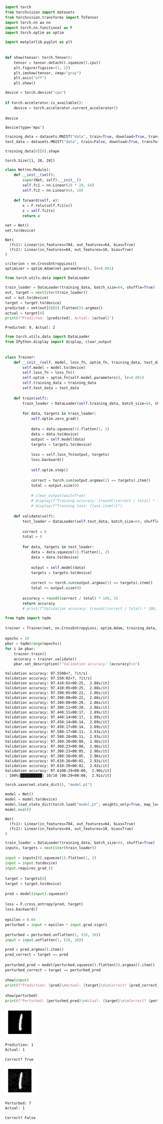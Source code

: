 ```python
import torch
from torchvision import datasets
from torchvision.transforms import ToTensor
import torch.nn as nn
import torch.nn.functional as F
import torch.optim as optim
```


```python
import matplotlib.pyplot as plt


def show(tensor: torch.Tensor):
    tensor = tensor.detach().squeeze().cpu()
    plt.figure(figsize=(1, 1))
    plt.imshow(tensor, cmap="gray")
    plt.axis("off")
    plt.show()
```


```python
device = torch.device("cpu")

if torch.accelerator.is_available():
    device = torch.accelerator.current_accelerator()

device
```




    device(type='mps')




```python
training_data = datasets.MNIST("data", train=True, download=True, transform=ToTensor())
test_data = datasets.MNIST("data", train=False, download=True, transform=ToTensor())
```


```python
training_data[0][0].shape
```




    torch.Size([1, 28, 28])




```python
class Net(nn.Module):
    def __init__(self):
        super(Net, self).__init__()
        self.fc1 = nn.Linear(28 * 28, 64)
        self.fc2 = nn.Linear(64, 10)

    def forward(self, x):
        x = F.relu(self.fc1(x))
        x = self.fc2(x)
        return x
```


```python
net = Net()
net.to(device)
```




    Net(
      (fc1): Linear(in_features=784, out_features=64, bias=True)
      (fc2): Linear(in_features=64, out_features=10, bias=True)
    )




```python
criterion = nn.CrossEntropyLoss()
optimizer = optim.Adam(net.parameters(), lr=0.001)
```


```python
from torch.utils.data import DataLoader
```


```python
train_loader = DataLoader(training_data, batch_size=64, shuffle=True)
out, target = next(iter(train_loader))
out = out.to(device)
target = target.to(device)
predicted = net(out[0][0].flatten()).argmax()
actual = target[0]
print(f"Predicted: {predicted}, Actual: {actual}")
```

    Predicted: 9, Actual: 2



```python
from torch.utils.data import DataLoader
from IPython.display import display, clear_output


class Trainer:
    def __init__(self, model, loss_fn, optim_fn, training_data, test_data):
        self.model = model.to(device)
        self.loss_fn = loss_fn()
        self.optim = optim_fn(self.model.parameters(), lr=0.001)
        self.training_data = training_data
        self.test_data = test_data

    def train(self):
        train_loader = DataLoader(self.training_data, batch_size=64, shuffle=True)

        for data, targets in train_loader:
            self.optim.zero_grad()

            data = data.squeeze(1).flatten(1, 2)
            data = data.to(device)
            output = self.model(data)
            targets = targets.to(device)

            loss = self.loss_fn(output, targets)
            loss.backward()

            self.optim.step()

            correct = torch.sum(output.argmax(1) == targets).item()
            total = output.size(0)

            # clear_output(wait=True)
            # display(f"Training accuracy: {round((correct / total) * 100, 2)}")
            # display(f"Training loss: {loss.item()}")

    def validate(self):
        test_loader = DataLoader(self.test_data, batch_size=64, shuffle=True)

        correct = 0
        total = 0

        for data, targets in test_loader:
            data = data.squeeze(1).flatten(1, 2)
            data = data.to(device)

            output = self.model(data)
            targets = targets.to(device)

            correct += torch.sum(output.argmax(1) == targets).item()
            total += output.size(0)

        accuracy = round((correct / total) * 100, 2)
        return accuracy
        # print(f"Validation accuracy: {round((correct / total) * 100, 2)}\n")
```


```python
from tqdm import tqdm

trainer = Trainer(net, nn.CrossEntropyLoss, optim.Adam, training_data, test_data)

epochs = 10
pbar = tqdm(range(epochs))
for i in pbar:
    trainer.train()
    accuracy = trainer.validate()
    pbar.set_description(f"Validation accuracy: {accuracy}\n")
```

    Validation accuracy: 97.5500<?, ?it/s]
    Validation accuracy: 97.550:02<?, ?it/s]
    Validation accuracy: 97.410:02<00:25,  2.88s/it]
    Validation accuracy: 97.410:05<00:25,  2.88s/it]
    Validation accuracy: 97.390:05<00:22,  2.86s/it]
    Validation accuracy: 97.390:08<00:22,  2.86s/it]
    Validation accuracy: 97.380:08<00:20,  2.86s/it]
    Validation accuracy: 97.380:11<00:20,  2.86s/it]
    Validation accuracy: 97.440:11<00:17,  2.89s/it]
    Validation accuracy: 97.440:14<00:17,  2.89s/it]
    Validation accuracy: 97.450:14<00:14,  2.89s/it]
    Validation accuracy: 97.450:17<00:14,  2.89s/it]
    Validation accuracy: 97.580:17<00:11,  2.93s/it]
    Validation accuracy: 97.580:20<00:11,  2.93s/it]
    Validation accuracy: 97.360:20<00:08,  2.96s/it]
    Validation accuracy: 97.360:23<00:08,  2.96s/it]
    Validation accuracy: 97.300:23<00:05,  2.96s/it]
    Validation accuracy: 97.300:26<00:05,  2.96s/it] 
    Validation accuracy: 97.610:26<00:02,  2.92s/it]
    Validation accuracy: 97.610:29<00:02,  2.92s/it]
    Validation accuracy: 97.6100:29<00:00,  2.90s/it]
    : 100%|██████████| 10/10 [00:29<00:00,  2.91s/it]



```python
torch.save(net.state_dict(), "model.pt")
```


```python
model = Net()
model = model.to(device)
model.load_state_dict(torch.load("model.pt", weights_only=True, map_location=device))
model.eval()
```




    Net(
      (fc1): Linear(in_features=784, out_features=64, bias=True)
      (fc2): Linear(in_features=64, out_features=10, bias=True)
    )




```python
train_loader = DataLoader(training_data, batch_size=64, shuffle=True)
inputs, targets = next(iter(train_loader))

input = inputs[0].squeeze(1).flatten(1, 2)
input = input.to(device)
input.requires_grad_()

target = targets[0]
target = target.to(device)

pred = model(input).squeeze()

loss = F.cross_entropy(pred, target)
loss.backward()

epsilon = 0.04
perturbed = input + epsilon * input.grad.sign()

perturbed = perturbed.unflatten(1, (28, 28))
input = input.unflatten(1, (28, 28))
```


```python
pred = pred.argmax().item()
pred_correct = target == pred

perturbed_pred = model(perturbed.squeeze().flatten()).argmax().item()
perturbed_correct = target == perturbed_pred

show(input)
print(f"Prediction: {pred}\nActual: {target}\n\nCorrect? {pred_correct}")

show(perturbed)
print(f"Perturbed: {perturbed_pred}\nActual: {target}\n\nCorrect? {perturbed_correct}")
```


    
![png](fgsm_files/fgsm_15_0.png)
    


    Prediction: 1
    Actual: 1
    
    Correct? True



    
![png](fgsm_files/fgsm_15_2.png)
    


    Perturbed: 7
    Actual: 1
    
    Correct? False

